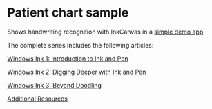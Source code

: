 <!---
  category: CustomUserInteractions Inking
-->

# Patient chart sample

Shows handwriting recognition with InkCanvas in a [simple demo app](https://blogs.windows.com/buildingapps/2016/11/23/windows-ink-3-beyond-doodling).

The complete series includes the following articles: 

[Windows Ink 1: Introduction to Ink and Pen](https://blogs.windows.com/buildingapps/2016/11/21/windows-ink-1-introduction-to-ink-and-pen/)

[Windows Ink 2: Digging Deeper with Ink and Pen](https://blogs.windows.com/buildingapps/2016/11/22/windows-ink-2-digging-deeper-with-ink-and-pen/)

[Windows Ink 3: Beyond Doodling](https://blogs.windows.com/buildingapps/2016/11/23/windows-ink-3-beyond-doodling)

[Additional Resources](https://developer.microsoft.com/windows/projects/campaigns/bring-beautiful-apps-to-windows)
